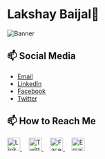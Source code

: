 # Lakshay Baijal👋
![Banner](https://mma.prnewswire.com/media/1900509/IIITH_Logo.jpg?p=twitter)

## 📫 Social Media 

- [Email](mailto:lakshaybaijal@gmail.com)
- [LinkedIn](https://www.linkedin.com/in/lakshaybaijal)
- [Facebook](https://www.facebook.com/profile.php?id=61554273341056)
- [Twitter](https://twitter.com/mastermindshay)


## 📫 How to Reach Me

<p align="left">
  <a href="https://www.linkedin.com/in/lakshaybaijal" target="blank">
    <img src="https://cdn.jsdelivr.net/npm/simple-icons@v5/icons/linkedin.svg" alt="LinkedIn" width="30" height="30" logo=LinkedIn&logoColor=white />
  </a>
  &nbsp;&nbsp;&nbsp;
  <a href="https://twitter.com/mastermindshay" target="blank">
    <img src="https://cdn.jsdelivr.net/npm/simple-icons@v5/icons/twitter.svg" alt="Twitter" width="30" height="30" />
  </a>
  &nbsp;&nbsp;&nbsp;
  <a href="https://www.facebook.com/profile.php?id=61554273341056" target="blank">
    <img src="https://cdn.jsdelivr.net/npm/simple-icons@v5/icons/facebook.svg" alt="Facebook" width="30" height="30" />
  </a>
  &nbsp;&nbsp;&nbsp;
  <a href="mailto:lakshaybaijal@gmail.com" target="blank">
    <img src="https://cdn.jsdelivr.net/npm/simple-icons@v5/icons/gmail.svg" alt="Email" width="30" height="30" />
  </a>
</p>

